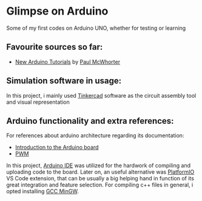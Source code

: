 # Glimpse on Arduino
 Some of my first codes on Arduino UNO, whether for testing or learning
 
## Favourite sources so far:

* [New Arduino Tutorials](https://www.youtube.com/playlist?list=PLGs0VKk2DiYw-L-RibttcvK-WBZm8WLEP) by [Paul McWhorter](https://www.youtube.com/channel/UCfYfK0tzHZTpNFrc_NDKfTA)

## Simulation software in usage:

In this project, i mainly used [Tinkercad](https://www.tinkercad.com) software as the circuit assembly tool and visual representation

## Arduino functionality and extra references:

For references about arduino architecture regarding its documentation: 
* [Introduction to the Arduino board](https://www.arduino.cc/en/reference/board)
* [PWM](https://www.arduino.cc/en/Tutorial/Foundations/PWM)

In this project, [Arduino IDE](https://www.arduino.cc/en/software) was utilized for the hardwork of compiling and uploading code to the board. Later on, an useful alternative was [PlatformIO](https://platformio.org) VS Code extension, that can be usually a big helping hand in function of its great integration and feature selection. For compiling c++ files in general, i opted installing [GCC MinGW](https://youtu.be/aXF4A5UeSeM).
